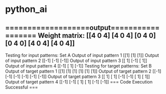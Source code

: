 # python_ai
===================output==================
Weight matrix:
[[4 0 4]
[4 0 4]
[0 4 0]
[0 4 0]
[4 0 4]
[4 0 4]]
------------------------------
Testing for input patterns: Set A
Output of input pattern 1
[[1]
[1]
[1]]
Output of input pattern 2
[[-1]
[-1]
[-1]]
Output of input pattern 3
[[ 1]
[-1]
[ 1]]
Output of input pattern 4
[[-1]
[ 1]
[-1]]
Testing for target patterns: Set B
Output of target pattern 1
[[1]
[1]
[1]
[1]
[1]
[1]]
Output of target pattern 2
[[-1]
[-1]
[-1]
[-1]
[-1]
[-1]]
Output of target pattern 3
[[ 1]
[ 1]
[-1]
[-1]
[ 1]
[ 1]]
Output of target pattern 4
[[-1]
[-1]
[ 1]
[ 1]
[-1]
[-1]]
=== Code Execution Successful ===
